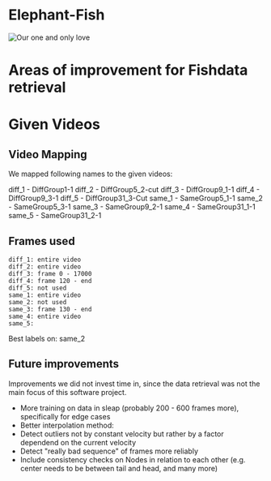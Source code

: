 # Elephant-Fish

![Our one and only love](http://cdn.sci-news.com/images/enlarge5/image_6632_2e-Elephantnose-Fish.jpg)

# Areas of improvement for Fishdata retrieval


# Given Videos

## Video Mapping

We mapped following names to the given videos:

diff_1 - DiffGroup1-1
diff_2 - DiffGroup5_2-cut
diff_3 - DiffGroup9_1-1
diff_4 - DiffGroup9_3-1
diff_5 - DiffGroup31_3-Cut
same_1 - SameGroup5_1-1
same_2 - SameGroup5_3-1
same_3 - SameGroup9_2-1
same_4 - SameGroup31_1-1
same_5 - SameGroup31_2-1

## Frames used

```
diff_1: entire video
diff_2: entire video
diff_3: frame 0 - 17000
diff_4: frame 120 - end
diff_5: not used
same_1: entire video
same_2: not used
same_3: frame 130 - end
same_4: entire video
same_5:
```

Best labels on: same_2

## Future improvements

Improvements we did not invest time in, since the data retrieval was not the main focus of this software project.

* More training on data in sleap (probably 200 - 600 frames more), specifically for edge cases
* Better interpolation method:
* Detect outliers not by constant velocity but rather by a factor dependend on the current velocity
* Detect "really bad sequence" of frames more reliably
* Include consistency checks on Nodes in relation to each other (e.g. center needs to be between tail and head, and many more)
